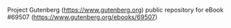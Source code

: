 Project Gutenberg (https://www.gutenberg.org) public repository for
eBook #69507 (https://www.gutenberg.org/ebooks/69507)
